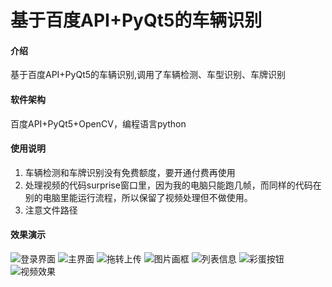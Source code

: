 # 基于百度API+PyQt5的车辆识别

#### 介绍
基于百度API+PyQt5的车辆识别,调用了车辆检测、车型识别、车牌识别

#### 软件架构
百度API+PyQt5+OpenCV，编程语言python

#### 使用说明

1.  车辆检测和车牌识别没有免费额度，要开通付费再使用
2.  处理视频的代码surprise窗口里，因为我的电脑只能跑几帧，而同样的代码在别的电脑里能运行流程，所以保留了视频处理但不做使用。
3.  注意文件路径

#### 效果演示
![登录界面](https://foruda.gitee.com/images/1720233642118080334/ab87e62a_13756960.png "屏幕截图")
![主界面](https://foruda.gitee.com/images/1720233667554523713/4fedd930_13756960.png "屏幕截图")
![拖转上传](https://foruda.gitee.com/images/1720233701505318257/3f8ff8af_13756960.png "屏幕截图")
![图片画框](https://foruda.gitee.com/images/1720234347388970249/9567e7a6_13756960.png "屏幕截图")
![列表信息](https://foruda.gitee.com/images/1720234356246768004/ae352dbc_13756960.png "屏幕截图")
![彩蛋按钮](https://foruda.gitee.com/images/1720234390884067364/ca3d5ac8_13756960.png "屏幕截图")
![视频效果](https://foruda.gitee.com/images/1720234404485628110/1931edf1_13756960.png "屏幕截图")
